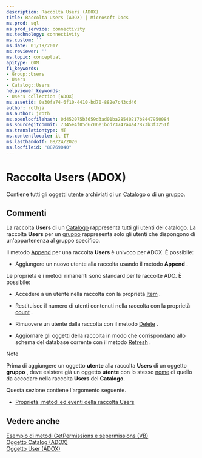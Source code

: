 ```yaml
---
description: Raccolta Users (ADOX)
title: Raccolta Users (ADOX) | Microsoft Docs
ms.prod: sql
ms.prod_service: connectivity
ms.technology: connectivity
ms.custom: ''
ms.date: 01/19/2017
ms.reviewer: ''
ms.topic: conceptual
apitype: COM
f1_keywords:
- Group::Users
- Users
- Catalog::Users
helpviewer_keywords:
- Users collection [ADOX]
ms.assetid: 0a30fa74-6f10-4410-bd70-882e7c43cd46
author: rothja
ms.author: jroth
ms.openlocfilehash: 0d452075b3659d3ad01ba28540217b8447950084
ms.sourcegitcommit: 7345e4f05d6c06e1bcd73747a4a47873b3f3251f
ms.translationtype: MT
ms.contentlocale: it-IT
ms.lasthandoff: 08/24/2020
ms.locfileid: "88769040"
---
```

# <a name="users-collection-adox"></a>Raccolta Users (ADOX)
Contiene tutti gli oggetti [utente](./user-object-adox.md) archiviati di un [Catalogo](./catalog-object-adox.md) o di un [gruppo](./group-object-adox.md).  
  
## <a name="remarks"></a>Commenti  
 La raccolta **Users** di un [Catalogo](./catalog-object-adox.md) rappresenta tutti gli utenti del catalogo. La raccolta **Users** per un [gruppo](./group-object-adox.md) rappresenta solo gli utenti che dispongono di un'appartenenza al gruppo specifico.  
  
 Il metodo [Append](./append-method-adox-users.md) per una raccolta **Users** è univoco per ADOX. È possibile:  
  
-   Aggiungere un nuovo utente alla raccolta usando il metodo **Append** .  
  
 Le proprietà e i metodi rimanenti sono standard per le raccolte ADO. È possibile:  
  
-   Accedere a un utente nella raccolta con la proprietà [Item](../ado-api/item-property-ado.md) .  
  
-   Restituisce il numero di utenti contenuti nella raccolta con la proprietà [count](../ado-api/count-property-ado.md) .  
  
-   Rimuovere un utente dalla raccolta con il metodo [Delete](./delete-method-adox-collections.md) .  
  
-   Aggiornare gli oggetti della raccolta in modo che corrispondano allo schema del database corrente con il metodo [Refresh](../ado-api/refresh-method-ado.md) .  
  
> [!NOTE]
>  Prima di aggiungere un oggetto **utente** alla raccolta **Users** di un oggetto **gruppo** , deve esistere già un oggetto **utente** con lo stesso [nome](./name-property-adox.md) di quello da accodare nella raccolta **Users** del **Catalogo**.  
  
 Questa sezione contiene l'argomento seguente.  
  
-   [Proprietà, metodi ed eventi della raccolta Users](./users-collection-properties-methods-and-events.md)  
  
## <a name="see-also"></a>Vedere anche  
 [Esempio di metodi GetPermissions e sepermissions (VB)](./getpermissions-and-setpermissions-methods-example-vb.md)   
 [Oggetto Catalog (ADOX)](./catalog-object-adox.md)   
 [Oggetto User (ADOX)](./user-object-adox.md)